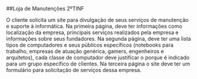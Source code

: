 ##Loja de Manutenções 2ºTINF

O cliente solicita um site para divulgação de seus serviços de manutenção e suporte à informática. 
Na primeira página, deve ter informações como localização da empresa, principais serviços realizados pela empresa e informações sobre seus fundadores. 
Na segunda página, deve ter uma lista tipos de computadores e seus públicos específicos (notebooks para trabalho, empresas de atuação genérica, gamers,
engenheiros e arquitetos), cada classe de computador deve justificar o porque é indicado para um grupo específico de clientes. 
Na terceira página o site deve ter um formulário para solicitação de serviços dessa empresa. 
